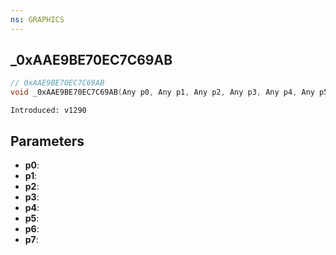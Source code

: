 ```yaml
---
ns: GRAPHICS
---
```

## _0xAAE9BE70EC7C69AB

```c
// 0xAAE9BE70EC7C69AB
void _0xAAE9BE70EC7C69AB(Any p0, Any p1, Any p2, Any p3, Any p4, Any p5, Any p6, Any p7);
```

```
Introduced: v1290
```

## Parameters
* **p0**:
* **p1**:
* **p2**:
* **p3**:
* **p4**:
* **p5**:
* **p6**:
* **p7**:


